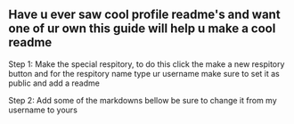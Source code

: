 ## Have u ever saw cool profile readme's and want one of ur own this guide will help u make a cool readme

Step 1: Make the special respitory, to do this click the make a new respitory button and for the respitory name type ur username
make sure to set it as public and add a readme

Step 2: Add some of the markdowns bellow be sure to change it from my username to yours
